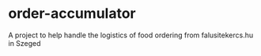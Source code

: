 # order-accumulator
A project to help handle the logistics of food ordering from falusitekercs.hu in Szeged
